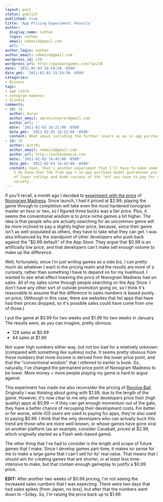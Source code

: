 ```yaml
---
layout: post
status: publish
published: true
title: 'App Pricing Experiment: Results'
author:
  display_name: nathan
  login: nathan
  email: ndemick@gmail.com
  url: ''
author_login: nathan
author_email: ndemick@gmail.com
wordpress_id: 238
wordpress_url: http://ganbarugames.com/?p=238
date: '2011-02-03 10:54:50 -0500'
date_gmt: '2011-02-03 15:54:50 -0500'
categories:
- Bizness
tags:
- app store
- nonogram madness
- bizness
comments:
- id: 14
  author: Aaron
  author_email: aaroncshearer@gmail.com
  author_url: ''
  date: '2011-02-03 16:21:00 -0500'
  date_gmt: '2011-02-03 16:21:00 -0500'
  content: What about including the further levels as an in app purchase?
- id: 15
  author: butr0s
  author_email: ndemick@gmail.com
  author_url: http://nathandemick.com
  date: '2011-02-03 16:43:00 -0500'
  date_gmt: '2011-02-03 16:43:00 -0500'
  content: Yeah, that's another experiment that I'll have to make sometime. Although
    I do know that the free app + in-app purchase model guarantees you'll get lots
    of lower ratings and dumb reviews of the "wtf you have to pay for stuff one star"
    variety.
---
```

<p>If you'll recall, a month ago I decided to <a href="http://ganbarugames.com/2011/01/app-pricing-experiment/">experiment with the price</a> of <a href="/nonogram-madness/" title="Nonogram Madness">Nonogram Madness</a>. Since launch, I had it priced at $2.99; playing the game through to completion will take even the most hardened nonogram master an hour or two, so I figured three bucks was a fair price. Plus, it seems the conventional wisdom is to price niche games a bit higher. The idea is that people who are actually searching for an uncommon genre will be more inclined to pay a slightly higher price, because, since their genre isn't as well-populated as others, they have to take what they can get. I was also influenced by the standpoint of other developers who push back against the "$0.99 default" of the App Store. They argue that $0.99 is an artificially low price, and that developers can't make sell enough volume to make up the difference.</p>
<p>Well, fortunately, since I'm just writing games as a side biz, I can pretty much do whatever I want in the pricing realm and the results are more of a curiosity, rather than something I have to depend on for my livelihood. I wanted to see what effect lowering the price of Nonogram Madness had on sales. All of my sales come through people searching on the App Store. I don't have any other sort of outside promotion going on, so I think it's reasonable to assume that the difference in sales numbers is based purely on price. (Although in this case, there are websites that list apps that have had their prices dropped, so it's possible sales could have come from one of those.)</p>
<p>I put the game at $0.99 for two weeks and $1.99 for two weeks in January. The results were, as you can imagine, pretty obvious.</p>
<ul>
<li>128 sales at $0.99</li>
<li>44 sales at $1.99</li>
</ul>
<p>Not super high numbers either way, but not too bad for a relatively unknown (compared with something like sudoku) niche. It seems pretty obvious from these numbers that more income is derived from the lower price point, and that the "conventional wisdom" that I referred to earlier is bunk. So, naturally, I've changed the permanent price point of Nonogram Madness to be lower. More money + more people playing my game is hard to argue against.</p>
<p>This experiment has made me also reconsider the pricing of <a href="http://ganbarugames.com/2011/01/preview-revolve-ball/">Revolve Ball</a>. Originally I was thinking about going with $1.99, due to the length of the game. However, it's now clear to me why other developers price their (high quality) apps at $0.99 &mdash; if they can get enough momentum out of the gate, they have a better chance of recouping their development costs. For better or for worse, while iOS users are used to paying for apps, they're also used to paying $0.99. I think that the only developers who can actually buck this trend are those who are more well-known, or whose games have gone viral on another platform (as an example, consider Canabalt, priced at $2.99, which originally started as a Flash web-based game).</p>
<p>The other thing that I've had to consider is the length and scope of future games that I make. Since I develop games part-time, it makes no sense for me to make a large game that I can't sell for its' real value. That means that I should aim for creating games that are shorter, or at least less time-intensive to make, but that contain enough gameplay to justify a $0.99 price.</p>
<p><strong>EDIT:</strong> After another two weeks of $0.99 pricing, I'm not seeing the increased sales numbers that I was expecting. There were two days that had sales spikes (from Japan, no less), but after that the numbers went down to ~5/day. So, I'm raising the price back up to $1.99.</p>
